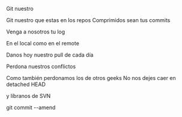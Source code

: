 Git nuestro

Git nuestro que estas en los repos Comprimidos sean tus commits

Venga a nosotros tu log

En el local como en el remote

Danos hoy nuestro pull de cada día

Perdona nuestros conflictos

Como también perdonamos los de otros geeks No nos dejes caer en detached HEAD

y líbranos de SVN

git commit --amend

